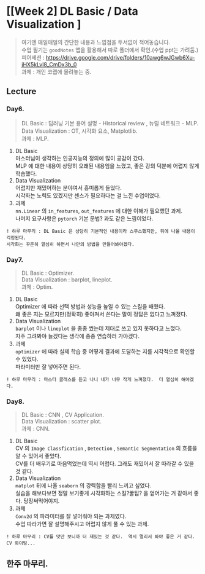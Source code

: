 ﻿
# [[Week 2] DL Basic / Data Visualization ]
> 여기엔 매일매일의 간단한 내용과 느낌점을 두서없이 적어놓습니다.  
> 수업 필기는 `goodNotes` 앱을 활용해서 따로 폴더에서 확인.(수업 ppt는 가려둠.)  
> 피어세션 : https://drive.google.com/drive/folders/10awg6wJGwb6Xu-jHX5kLvl8_CmDx3b_0  
> 과제    : 개인 코랩에 올려놓는 중.  

## Lecture
### Day6. 
> DL Basic : 딥러닝 기본 용어 설명 - Historical review , 뉴럴 네트워크 - MLP.  
> Data Visualization : OT, 시각화 요소, Matplotlib.  
> 과제 : MLP.  
1. DL Basic  
	마스터님이 생각하는 인공지능의 정의에 많이 공감이 갔다.  
	MLP 에 대한 내용이 상당히 오래된 내용임을 느꼈고, 좋은 강의 덕분에 어렵지 않게 학습했다.  
2. Data Visualization  
	어렵지만 재밌어하는 분야여서 흥미롭게 들었다.  
	시각화는 노력도 있겠지만 센스가 필요하다는 걸 느낀 수업이었다.  
3. 과제  
	`nn.Linear` 의 `in_features`, `out_features` 에 대한 이해가 필요했던 과제.  
	나머지 요구사항은 `pytorch` 기본 문법? 과도 같은 느낌이었다.  
```
! 하루 마무리 : DL Basic 은 상당히 기본적인 내용이라 스무스했지만, 뒤에 나올 내용이 걱정된다.  
시각화는 꾸준히 열심히 하면서 나만의 방법을 만들어봐야겠다.  
```
### Day7. 
> DL Basic : Optimizer.  
> Data Visualization : barplot, lineplot.  
> 과제 : Optim.  
1. DL Basic  
	Optimizer 에 따라 선택 방법과 성능을 높일 수 있는 스킬을 배웠다.  
	왜 좋은 지는 모르지만(정확히) 좋아져서 쓴다는 말이 정답은 없다고 느껴졌다.  
2. Data Visualization  
	`barplot` 이나 `lineplot` 을 종종 썼는데 제대로 쓰고 있지 못하다고 느꼈다.  
	자주 그려봐야 늘겠다는 생각에 종종 연습하러 가야겠다.  
3. 과제  
	`optimizer` 에 따라 실제 학습 중 어떻게 결과에 도달하는 지를 시각적으로 확인할 수 있었다.  
	파라미터만 잘 넣어주면 된다.  
```
! 하루 마무리 : 마스터 클래스를 듣고 나니 내가 너무 작게 느껴졌다.  더 열심히 해야겠다.  
```
### Day8. 
> DL Basic : CNN , CV Application.  
> Data Visualization : scatter plot.  
> 과제 : CNN.  
1. DL Basic  
	CV 의 `Image Classfication` , `Detection` , `Semantic Segmentation` 의 흐름을 알 수 있어서 좋았다.  
	CV를 더 배우기로 마음먹었는데 역시 어렵다. 그래도 재밌어서 잘 따라갈 수 있을 것 같다.  
2. Data Visualization  
	`matplot` 뒤에 나올 `seaborn` 의 강력함을 빨리 느끼고 싶었다.  
	실습을 해보다보면 정말 보기좋게 시각화하는 스킬?꿀팁? 을 얻어가는 거 같아서 좋다.  당장써먹어야지.  
3. 과제  
	`Conv2d` 의 파라미터를 잘 넣어줘야 되는 과제였다.  
	수업 따라가면 잘 설명해주시고 어렵지 않게 풀 수 있는 과제.   
```
! 하루 마무리 : CV를 맛만 보니까 더 재밌는 것 같다.  역시 멀리서 봐야 좋은 거 같다.  CV 화이팅...
```

## 한주 마무리.



